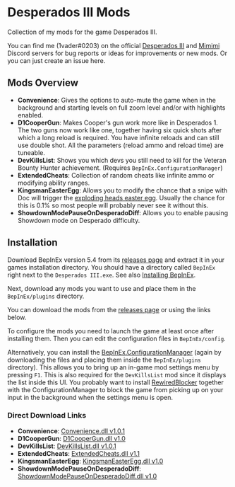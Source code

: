 # Desperados III Mods

Collection of my mods for the game Desperados III.

You can find me (1vader#0203) on the official [Desperados III](https://discord.gg/gDFNGzx) and [Mimimi](https://discord.gg/69ZxNTu) Discord servers for bug reports or ideas for improvements or new mods. Or you can just create an issue here.

## Mods Overview

- **Convenience**: Gives the options to auto-mute the game when in the background and starting levels on full zoom level and/or with highlights enabled.
- **D1CooperGun**: Makes Cooper's gun work more like in Desperados 1. The two guns now work like one, together having six quick shots after which a long reload is required. You have infinite reloads and can still use double shot. All the parameters (reload ammo and reload time) are tuneable.
- **DevKillsList**: Shows you which devs you still need to kill for the Veteran Bounty Hunter achievement. (Requires `BepInEx.ConfigurationManager`)
- **ExtendedCheats**: Collection of random cheats like infinite ammo or modifying ability ranges.
- **KingsmanEasterEgg**: Allows you to modify the chance that a snipe with Doc will trigger the [exploding heads easter egg](https://desperados.fandom.com/wiki/Desperados_III_Easter_Eggs#Exploding_Heads). Usually the chance for this is 0.1% so most people will probably never see it without this.
- **ShowdownModePauseOnDesperadoDiff**: Allows you to enable pausing Showdown mode on Desperado difficulty.

## Installation

Download BepInEx version 5.4 from its [releases page](https://github.com/BepInEx/BepInEx/releases) and extract it in your games installation directory. You should have a directory called `BepInEx` right next to the `Desperados III.exe`. See also [Installing BepInEx](https://bepinex.github.io/bepinex_docs/master/articles/user_guide/installation/index.html).

Next, download any mods you want to use and place them in the `BepInEx/plugins` directory.

You can download the mods from the [releases page](https://github.com/benediktwerner/Desperados3Mods/releases) or using the links below.

To configure the mods you need to launch the game at least once after installing them. Then you can edit the configuration files in `BepInEx/config`.

Alternatively, you can install the [BepInEx.ConfigurationManager](https://github.com/BepInEx/BepInEx.ConfigurationManager) (again by downloading the files and placing them inside the `BepInEx/plugins` directory). This allows you to bring up an in-game mod settings menu by pressing `F1`. This is also required for the `DevKillsList` mod since it displays the list inside this UI. You probably want to install [RewiredBlocker](https://github.com/benediktwerner/RewiredBlocker) together with the ConfigurationManager to block the game from picking up on your input in the background when the settings menu is open.

### Direct Download Links

- **Convenience**: [Convenience.dll v1.0.1](https://github.com/benediktwerner/Desperados3Mods/releases/download/cheats-v1.1.0/Convenience.dll)
- **D1CooperGun**: [D1CooperGun.dll v1.0](https://github.com/benediktwerner/Desperados3Mods/releases/download/v1.0.0/D1CooperGun.dll)
- **DevKillsList**: [DevKillsList.dll v1.0.1](https://github.com/benediktwerner/Desperados3Mods/releases/download/cheats-v1.1.0/DevKillsList.dll)
- **ExtendedCheats**: [ExtendedCheats.dll v1.1](https://github.com/benediktwerner/Desperados3Mods/releases/download/cheats-v1.1.0/ExtendedCheats.dll)
- **KingsmanEasterEgg**: [KingsmanEasterEgg.dll v1.0](https://github.com/benediktwerner/Desperados3Mods/releases/download/v1.0.0/KingsmanEasterEgg.dll)
- **ShowdownModePauseOnDesperadoDiff**: [ShowdownModePauseOnDesperadoDiff.dll v1.0](https://github.com/benediktwerner/Desperados3Mods/releases/download/v1.0.0/ShowdownModePauseOnDesperadoDiff.dll)
